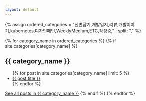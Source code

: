 ```yaml
---
layout: default
---
```


<head>
    <meta name="google-site-verification" content="swFW3uc8I4itY8f-nuRC4KyC8OevDsMkTn_SnB_sOGE" />
</head>

{% assign ordered_categories = "신변잡기,개발일지,리뷰,개발이야기,kubernetes,디자인패턴,WeeklyMedium,ETC,작성중," | split: "," %}

{% for category_name in ordered_categories %}
{% if site.categories[category_name] %}
<h2>{{ category_name }}</h2>
<ul>
{% for post in site.categories[category_name] limit: 5 %}
<li>
    <a href="{{ post.url }}">{{ post.title }}</a>
</li>
{% endfor %}
</ul>
<a href="/categories/{{ category_name }}">See all posts in {{ category_name }}</a>
{% endif %}
{% endfor %}
